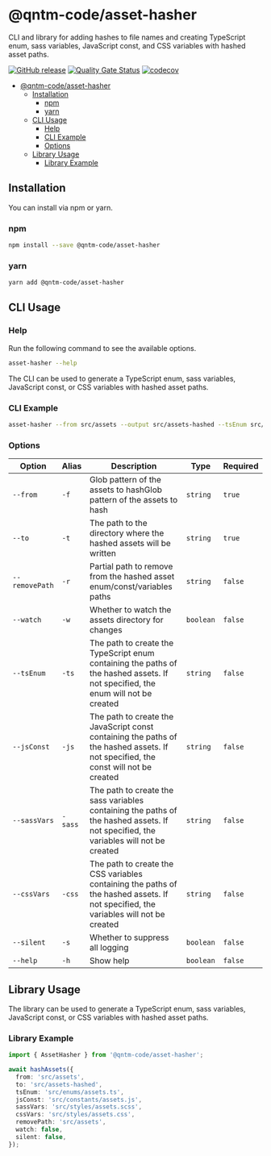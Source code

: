 # @qntm-code/asset-hasher

CLI and library for adding hashes to file names and creating TypeScript enum, sass variables, JavaScript const, and CSS variables with hashed asset paths.

[![GitHub release](https://img.shields.io/github/release/bameyrick/asset-hasher.svg)](https://github.com/bameyrick/asset-hasher/releases)
[![Quality Gate Status](https://sonarcloud.io/api/project_badges/measure?project=bameyrick_asset-hasher&metric=alert_status)](https://sonarcloud.io/summary/new_code?id=bameyrick_asset-hasher)
[![codecov](https://codecov.io/gh/bameyrick/asset-hasher/branch/main/graph/badge.svg)](https://codecov.io/gh/bameyrick/asset-hasher)

- [@qntm-code/asset-hasher](#qntm-codeasset-hasher)
  - [Installation](#installation)
    - [npm](#npm)
    - [yarn](#yarn)
  - [CLI Usage](#cli-usage)
    - [Help](#help)
    - [CLI Example](#cli-example)
    - [Options](#options)
  - [Library Usage](#library-usage)
    - [Library Example](#library-example)

## Installation

You can install via npm or yarn.

### npm

```bash
npm install --save @qntm-code/asset-hasher
```

### yarn

```bash
yarn add @qntm-code/asset-hasher
```

## CLI Usage

### Help

Run the following command to see the available options.

```bash
asset-hasher --help
```

The CLI can be used to generate a TypeScript enum, sass variables, JavaScript const, or CSS variables with hashed asset paths.

### CLI Example

```bash
asset-hasher --from src/assets --output src/assets-hashed --tsEnum src/enums/assets.ts
```

### Options

| Option         | Alias   | Description                                                                                                                          | Type      | Required |
| -------------- | ------- | ------------------------------------------------------------------------------------------------------------------------------------ | --------- | -------- |
| `--from`       | `-f`    | Glob pattern of the assets to hashGlob pattern of the assets to hash                                                                 | `string`  | `true`   |
| `--to`         | `-t`    | The path to the directory where the hashed assets will be written                                                                    | `string`  | `true`   |
| `--removePath` | `-r`    | Partial path to remove from the hashed asset enum/const/variables paths                                                              | `string`  | `false`  |
| `--watch`      | `-w`    | Whether to watch the assets directory for changes                                                                                    | `boolean` | `false`  |
| `--tsEnum`     | `-ts`   | The path to create the TypeScript enum containing the paths of the hashed assets. If not specified, the enum will not be created     | `string`  | `false`  |
| `--jsConst`    | `-js`   | The path to create the JavaScript const containing the paths of the hashed assets. If not specified, the const will not be created   | `string`  | `false`  |
| `--sassVars`   | `-sass` | The path to create the sass variables containing the paths of the hashed assets. If not specified, the variables will not be created | `string`  | `false`  |
| `--cssVars`    | `-css`  | The path to create the CSS variables containing the paths of the hashed assets. If not specified, the variables will not be created  | `string`  | `false`  |
| `--silent`     | `-s`    | Whether to suppress all logging                                                                                                      | `boolean` | `false`  |
| `--help`       | `-h`    | Show help                                                                                                                            | `boolean` | `false`  |

## Library Usage

The library can be used to generate a TypeScript enum, sass variables, JavaScript const, or CSS variables with hashed asset paths.

### Library Example

```typescript
import { AssetHasher } from '@qntm-code/asset-hasher';

await hashAssets({
  from: 'src/assets',
  to: 'src/assets-hashed',
  tsEnum: 'src/enums/assets.ts',
  jsConst: 'src/constants/assets.js',
  sassVars: 'src/styles/assets.scss',
  cssVars: 'src/styles/assets.css',
  removePath: 'src/assets',
  watch: false,
  silent: false,
});
```
